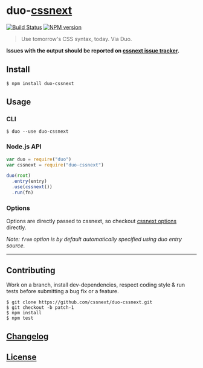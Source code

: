 # duo-[cssnext](https://github.com/cssnext/cssnext)

[![Build Status](http://img.shields.io/travis/cssnext/duo-cssnext.svg)](https://travis-ci.org/cssnext/duo-cssnext)
[![NPM version](http://img.shields.io/npm/v/duo-cssnext.svg)](https://www.npmjs.org/package/duo-cssnext)

> Use tomorrow's CSS syntax, today. Via Duo.

**Issues with the output should be reported on [cssnext issue tracker](https://github.com/cssnext/cssnext/issues).**

## Install

```console
$ npm install duo-cssnext
```

## Usage

### CLI

```console
$ duo --use duo-cssnext
```

### Node.js API

```js
var duo = require("duo")
var cssnext = require("duo-cssnext")

duo(root)
  .entry(entry)
  .use(cssnext())
  .run(fn)
```

### Options

Options are directly passed to cssnext, so checkout [cssnext options](https://github.com/cssnext/cssnext#nodejs-options) directly.

_Note: `from` option is by default automatically specified using duo entry source._

---

## Contributing

Work on a branch, install dev-dependencies, respect coding style & run tests before submitting a bug fix or a feature.

    $ git clone https://github.com/cssnext/duo-cssnext.git
    $ git checkout -b patch-1
    $ npm install
    $ npm test

## [Changelog](CHANGELOG.md)

## [License](LICENSE)
